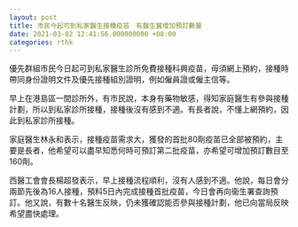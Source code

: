 ```yaml
---
layout: post
title: 市民今起可到私家醫生接種疫苗　有醫生冀增加預訂數量
date: 2021-03-02 12:41:56.000000000 +08:00
categories: rthk
---
```


優先群組市民今日起可到私家醫生診所免費接種科興疫苗，毋須網上預約，接種時帶同身份證明文件及優先接種組別證明，例如僱員證或僱主信等。

早上在港島區一間診所外，有市民說，本身有藥物敏感，得知家庭醫生有參與接種計劃，所以到私家診所接種，接種後沒有感到不適。有長者說，不懂上網預約，因此到私家診所接種。

家庭醫生林永和表示，接種疫苗需求大，獲發的首批80劑疫苗已全部被預約，主要是長者，他希望可以盡早知悉何時可預訂第二批疫苗，亦希望可增加預訂數目至160劑。

西醫工會會長楊超發表示，早上接種流程順利，沒有人感到不適。他說，每日會分兩節先後為16人接種，預料5日內完成接種首批疫苗，今日會再向衞生署查詢預訂。他又說，有數十名醫生反映，仍未獲確認能否參與接種計劃，他已向當局反映希望盡快處理。
